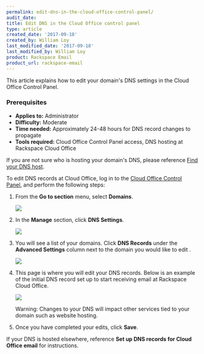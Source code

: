 ```yaml
---
permalink: edit-dns-in-the-cloud-office-control-panel/
audit_date:
title: Edit DNS in the Cloud Office control panel
type: article
created_date: '2017-09-18'
created_by: William Loy
last_modified_date: '2017-09-18'
last_modified_by: William Loy
product: Rackspace Email
product_url: rackspace-email
---
```


This article explains how to edit your domain's DNS settings in the Cloud Office Control Panel.

### Prerequisites

- **Applies to:** Administrator
- **Difficulty:** Moderate
- **Time needed:** Approximately 24-48 hours for DNS record changes to propagate
- **Tools required:**  Cloud Office Control Panel access, DNS hosting at Rackspace Cloud Office

If you are not sure who is hosting your domain's DNS, please reference [Find your DNS host](/how-to/find-dns-host).

To edit DNS records at Cloud Office, log in to the [Cloud Office Control Panel](https://cp.rackspace.com), and perform the following steps:

1.  From the **Go to section** menu, select **Domains**.

    <img src="{% asset_path rackspace-email/edit-dns-in-the-cloud-office-control-panel/go_to_domains.png %}" />

2.  In the **Manage** section, click **DNS Settings**.

    <img src="{% asset_path rackspace-email/edit-dns-in-the-cloud-office-control-panel/manage_dns_settings.png %}" />

3. You will see a list of your domains. Click **DNS Records** under the **Advanced Settings** column next to the domain you would like to edit .

    <img src="{% asset_path rackspace-email/edit-dns-in-the-cloud-office-control-panel/dns_settings.png %}" />

4.  This page is where you will edit your DNS records. Below is an example of the initial DNS record set up to start receiving email at Rackspace Cloud Office.


    <img src="{% asset_path rackspace-email/edit-dns-in-the-cloud-office-control-panel/rackspace_dns_setup.png %}" />

    Warning: Changes to your DNS will impact other services tied to your domain such as website hosting.

5. Once you have completed your edits, click **Save**.


If your DNS is hosted elsewhere, reference **Set up DNS records for Cloud Office email** for instructions.

